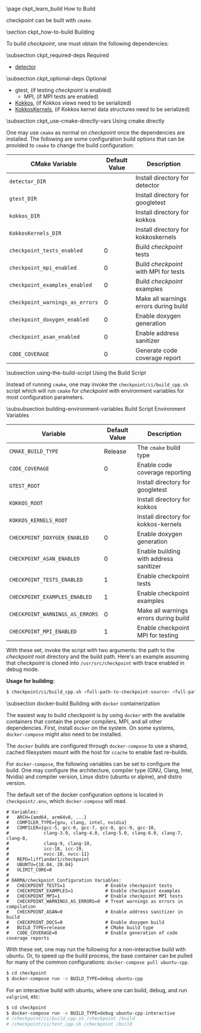 \page ckpt_learn_build How to Build

checkpoint can be built with `cmake`.

\section ckpt_how-to-build Building

To build *checkpoint*, one must obtain the following dependencies:

\subsection ckpt_required-deps Required
  - [detector](https://github.com/DARMA-tasking/detector)

\subsection ckpt_optional-deps Optional

  - gtest,   (if testing *checkpoint* is enabled)
     - MPI,   (if MPI tests are enabled)
  - [Kokkos](https://github.com/kokkos/kokkos),  (if Kokkos views need to be serialized)
  - [KokkosKernels](https://github.com/kokkos/kokkos-kernels),  (if Kokkos kernel data structures need to be serialized)

\subsection ckpt_use-cmake-directly-vars Using cmake directly

One may use `cmake` as normal on *checkpoint* once the dependencies are
installed.  The following are some configuration build options that can be
provided to `cmake` to change the build configuration:

| CMake Variable                    | Default Value   | Description                           |
| ------------------                | --------------- | -----------                           |
| `detector_DIR`                    |                 | Install directory for detector        |
| `gtest_DIR`                       |                 | Install directory for googletest      |
| `kokkos_DIR`                      |                 | Install directory for kokkos          |
| `KokkosKernels_DIR`               |                 | Install directory for kokkoskernels   |
| `checkpoint_tests_enabled`        | 0               | Build *checkpoint* tests              |
| `checkpoint_mpi_enabled`          | 0               | Build *checkpoint* with MPI for tests |
| `checkpoint_examples_enabled`     | 0               | Build *checkpoint* examples           |
| `checkpoint_warnings_as_errors`   | 0               | Make all warnings errors during build |
| `checkpoint_doxygen_enabled`      | 0               | Enable doxygen generation             |
| `checkpoint_asan_enabled`         | 0               | Enable address sanitizer              |
| `CODE_COVERAGE`                   | 0               | Generate code coverage report         |

\subsection using-the-build-script Using the Build Script

Instead of running `cmake`, one may invoke the `checkpoint/ci/build_cpp.sh`
script which will run `cmake` for *checkpoint* with environment variables for
most configuration parameters.

\subsubsection building-environment-variables Build Script Environment Variables

| Variable                         | Default Value   | Description                            |
| ------------------               | --------------- | -----------                            |
| `CMAKE_BUILD_TYPE`               | Release         | The `cmake` build type                 |
| `CODE_COVERAGE`                  | 0               | Enable code coverage reporting         |
| `GTEST_ROOT`                     | <empty>         | Install directory for googletest       |
| `KOKKOS_ROOT`                    | <empty>         | Install directory for kokkos           |
| `KOKKOS_KERNELS_ROOT`            | <empty>         | Install directory for kokkos-kernels   |
| `CHECKPOINT_DOXYGEN_ENABLED`     | 0               | Enable doxygen generation              |
| `CHECKPOINT_ASAN_ENABLED`        | 0               | Enable building with address sanitizer |
| `CHECKPOINT_TESTS_ENABLED`       | 1               | Enable checkpoint tests                |
| `CHECKPOINT_EXAMPLES_ENABLED`    | 1               | Enable checkpoint examples             |
| `CHECKPOINT_WARNINGS_AS_ERRORS`  | 0               | Make all warnings errors during build  |
| `CHECKPOINT_MPI_ENABLED`         | 1               | Enable checkpoint MPI for testing      |

With these set, invoke the script with two arguments: the path to the
*checkpoint* root directory and the build path. Here's an example assuming that
*checkpoint* is cloned into `/usr/src/checkpoint` with trace enabled in debug mode.

**Usage for building:**

```bash
$ checkpoint/ci/build_cpp.sh <full-path-to-checkpoint-source> <full-path-to-build-dir>
```

\subsection docker-build Building with `docker` containerization

The easiest way to build *checkpoint* is by using `docker` with the available
containers that contain the proper compilers, MPI, and all other
dependencies. First, install `docker` on the system. On some systems,
`docker-compose` might also need to be installed.

The `docker` builds are configured through `docker-compose` to use a shared,
cached filesystem mount with the host for `ccache` to enable fast re-builds.

For `docker-compose`, the following variables can be set to configure the
build. One may configure the architecture, compiler type (GNU, Clang, Intel,
Nvidia) and compiler version, Linux distro (ubuntu or alpine), and distro
version.

The default set of the docker configuration options is located in
`checkpoint/.env`, which `docker-compose` will read.

```
# Variables:
#   ARCH={amd64, arm64v8, ...}
#   COMPILER_TYPE={gnu, clang, intel, nvidia}
#   COMPILER={gcc-5, gcc-6, gcc-7, gcc-8, gcc-9, gcc-10,
#             clang-3.9, clang-4.0, clang-5.0, clang-6.0, clang-7, clang-8,
#             clang-9, clang-10,
#             icc-18, icc-19,
#             nvcc-10, nvcc-11}
#   REPO=lifflander1/checkpoint
#   UBUNTU={18.04, 20.04}
#   ULIMIT_CORE=0
#
# DARMA/checkpoint Configuration Variables:
#   CHECKPOINT_TESTS=1               # Enable checkpoint tests
#   CHECKPOINT_EXAMPLES=1            # Enable checkpoint examples
#   CHECKPOINT_MPI=1                 # Enable checkpoint MPI tests
#   CHECKPOINT_WARNINGS_AS_ERRORS=0  # Treat warnings as errors in compilation
#   CHECKPOINT_ASAN=0                # Enable address sanitizer in build
#   CHECKPOINT_DOCS=0                # Enable doxygen build
#   BUILD_TYPE=release               # CMake build type
#   CODE_COVERAGE=0                  # Enable generation of code coverage reports
```

With these set, one may run the following for a non-interactive build with
ubuntu. Or, to speed up the build process, the base container can be pulled for
many of the common configurations: `docker-compose pull ubuntu-cpp`.

```bash
$ cd checkpoint
$ docker-compose run -e BUILD_TYPE=debug ubuntu-cpp
```

For an interactive build with ubuntu, where one can build, debug, and run
`valgrind`, etc:

```bash
$ cd checkpoint
$ docker-compose run -e BUILD_TYPE=debug ubuntu-cpp-interactive
# /checkpoint/ci/build_cpp.sh /checkpoint /build
# /checkpoint/ci/test_cpp.sh /checkpoint /build
```
